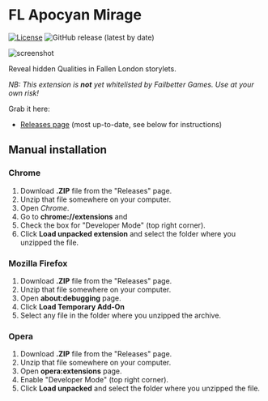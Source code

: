 # FL Apocyan Mirage

[![License](https://img.shields.io/github/license/lensvol/fl-quality-lantern)](https://github.com/lensvol/fl-quality-lantern/blob/master/LICENSE) ![GitHub release (latest by date)](https://img.shields.io/github/v/release/lensvol/fl-quality-lantern)  

![screenshot](https://raw.githubusercontent.com/lensvol/fl-quality-lantern/master/screenshot.png)

Reveal hidden Qualities in Fallen London storylets.

_NB: This extension is **not** yet whitelisted by Failbetter Games. Use at your own risk!_ 

Grab it here:
* [Releases page](https://github.com/lensvol/fl-quality-lantern/releases) (most up-to-date, see below for instructions)


## Manual installation

### Chrome

1. Download **.ZIP** file from the "Releases" page.
2. Unzip that file somewhere on your computer. 
3. Open _Chrome_.
4. Go to **chrome://extensions** and 
5. Check the box for "Developer Mode" (top right corner).
6. Click **Load unpacked extension** and select the folder where you unzipped the file.

### Mozilla Firefox

1. Download **.ZIP** file from the "Releases" page.
2. Unzip that file somewhere on your computer. 
3. Open **about:debugging** page.
4. Click **Load Temporary Add-On**
5. Select any file in the folder where you unzipped the archive.

### Opera

1. Download **.ZIP** file from the "Releases" page.
2. Unzip that file somewhere on your computer.
3. Open **opera:extensions** page.
4. Enable "Developer Mode" (top right corner).
6. Click **Load unpacked** and select the folder where you unzipped the file.
